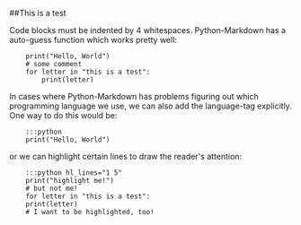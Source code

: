 ##This is a test

Code blocks must be indented by 4 whitespaces.
Python-Markdown has a auto-guess function which works
pretty well:

```
    print("Hello, World")
    # some comment
    for letter in "this is a test":
        print(letter)
```
In cases where Python-Markdown has problems figuring out which
programming language we use, we can also add the language-tag
explicitly. One way to do this would be:

```
    :::python
    print("Hello, World")
```
or we can highlight certain lines to
draw the reader's attention:

```
    :::python hl_lines="1 5"
    print("highlight me!")
    # but not me!
    for letter in "this is a test":
    print(letter)
    # I want to be highlighted, too!
```